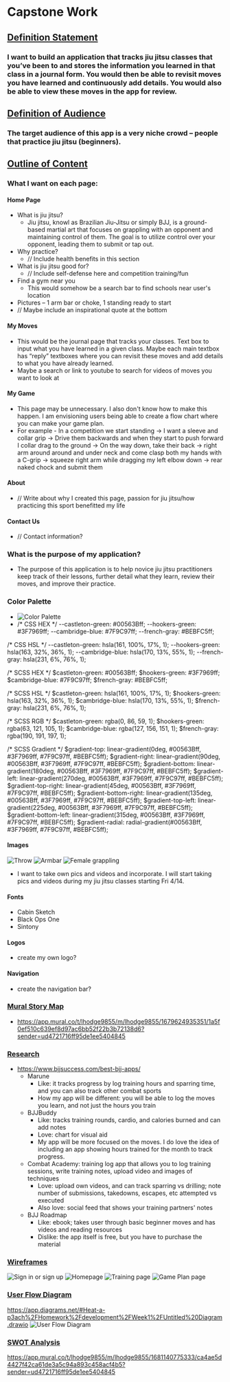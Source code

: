# Capstone Work

## <u>Definition Statement</u>
### I want to build an application that tracks jiu jitsu classes that you’ve been to and stores the information you learned in that class in a journal form. You would then be able to revisit moves you have learned and continuously add details. You would also be able to view these moves in the app for review.
## <u>Definition of Audience</u>
### The target audience of this app is a very niche crowd – people that practice jiu jitsu (beginners).

## <u>Outline of Content</u>
### What I want on each page:
#### Home Page
  - What is jiu jitsu?
      - Jiu jitsu, knowl as Brazilian Jiu-Jitsu or simply BJJ, is a ground-based martial art that focuses on grappling with an opponent and maintaining control of them. The goal is to utilize control over your opponent, leading them to submit or tap out.
  - Why practice?
      - // Include health benefits in this section
  - What is jiu jitsu good for?
      - // Include self-defense here and competition training/fun
  - Find a gym near you
      - This would somehow be a search bar to find schools near user's location
  - Pictures – 1 arm bar or choke, 1 standing ready to start
  - // Maybe include an inspirational quote at the bottom
#### My Moves
-	This would be the journal page that tracks your classes. Text box to input what you have learned in a given class. Maybe each main textbox has “reply” textboxes where you can revisit these moves and add details to what you have already learned.
-	Maybe a search or link to youtube to search for videos of moves you want to look at
#### My Game
-	This page may be unnecessary. I also don't know how to make this happen. I am envisioning users being able to create a flow chart where you can make your game plan.
- For example - In a competition we start standing -> I want a sleeve and collar grip -> Drive them backwards and when they start to push forward I collar drag to the ground -> On the way down, take their back -> right arm around around and under neck and come clasp both my hands with a C-grip -> squeeze right arm while dragging my left elbow down -> rear naked chock and submit them
#### About
  - // Write about why I created this page, passion for jiu jitsu/how practicing this sport benefitted my life
#### Contact Us
  - // Contact information?
### What is the purpose of my application?
  - The purpose of this application is to help novice jiu jitsu practitioners keep track of their lessons, further detail what they learn, review their moves, and improve their practice.
### Color Palette
  - ![Color Palette](./palette.jpg)
  - /* CSS HEX */
--castleton-green: #00563Bff;
--hookers-green: #3F7969ff;
--cambridge-blue: #7F9C97ff;
--french-gray: #BEBFC5ff;

/* CSS HSL */
--castleton-green: hsla(161, 100%, 17%, 1);
--hookers-green: hsla(163, 32%, 36%, 1);
--cambridge-blue: hsla(170, 13%, 55%, 1);
--french-gray: hsla(231, 6%, 76%, 1);

/* SCSS HEX */
$castleton-green: #00563Bff;
$hookers-green: #3F7969ff;
$cambridge-blue: #7F9C97ff;
$french-gray: #BEBFC5ff;

/* SCSS HSL */
$castleton-green: hsla(161, 100%, 17%, 1);
$hookers-green: hsla(163, 32%, 36%, 1);
$cambridge-blue: hsla(170, 13%, 55%, 1);
$french-gray: hsla(231, 6%, 76%, 1);

/* SCSS RGB */
$castleton-green: rgba(0, 86, 59, 1);
$hookers-green: rgba(63, 121, 105, 1);
$cambridge-blue: rgba(127, 156, 151, 1);
$french-gray: rgba(190, 191, 197, 1);

/* SCSS Gradient */
$gradient-top: linear-gradient(0deg, #00563Bff, #3F7969ff, #7F9C97ff, #BEBFC5ff);
$gradient-right: linear-gradient(90deg, #00563Bff, #3F7969ff, #7F9C97ff, #BEBFC5ff);
$gradient-bottom: linear-gradient(180deg, #00563Bff, #3F7969ff, #7F9C97ff, #BEBFC5ff);
$gradient-left: linear-gradient(270deg, #00563Bff, #3F7969ff, #7F9C97ff, #BEBFC5ff);
$gradient-top-right: linear-gradient(45deg, #00563Bff, #3F7969ff, #7F9C97ff, #BEBFC5ff);
$gradient-bottom-right: linear-gradient(135deg, #00563Bff, #3F7969ff, #7F9C97ff, #BEBFC5ff);
$gradient-top-left: linear-gradient(225deg, #00563Bff, #3F7969ff, #7F9C97ff, #BEBFC5ff);
$gradient-bottom-left: linear-gradient(315deg, #00563Bff, #3F7969ff, #7F9C97ff, #BEBFC5ff);
$gradient-radial: radial-gradient(#00563Bff, #3F7969ff, #7F9C97ff, #BEBFC5ff);

#### Images
![Throw](./bjjthrow.jpg)
![Armbar](./armbar2.jpg)
![Female grappling](./femalebjj.jpg)
- I want to take own pics and videos and incorporate. I will start taking pics and videos during my jiu jitsu classes starting Fri 4/14.

#### Fonts
  - Cabin Sketch
  - Black Ops One
  - Sintony

#### Logos
  - create my own logo?

#### Navigation
  - create the navigation bar?

### <u>Mural Story Map</u>
  - https://app.mural.co/t/lhodge9855/m/lhodge9855/1679624935351/1a5f0ef510c639ef8d97ac6bb52f22b3b72138d6?sender=ud4721716ff95de1ee5404845

### <u>Research</u>
  - https://www.bjjsuccess.com/best-bjj-apps/
    - Marune
      - Like: it tracks progress by log training hours and sparring time, and you can also track other combat sports
      - How my app will be different: you will be able to log the moves you learn, and not just the hours you train
    - BJJBuddy
      - Like: tracks training rounds, cardio, and calories burned and can add notes
      - Love: chart for visual aid
      - My app will be more focused on the moves. I do love the idea of including an app showing hours trained for the month to track progress.
    - Combat Academy: training log app that allows you to log training sessions, write training notes, upload video and images of techniques
      - Love: upload own videos, and can track sparring vs drilling; note number of submissions, takedowns, escapes, etc attempted vs executed
      - Also love: social feed that shows your training partners' notes
    - BJJ Roadmap
      - Like: ebook; takes user through basic beginner moves and has videos and reading resources
      - Dislike: the app itself is free, but you have to purchase the material


### <u>Wireframes</u>
![Sign in or sign up](./signinsignup.jpg)
![Homepage](./homepage.jpg)
![Training page](./mytraining.jpg)
![Game Plan page](./gameplan.jpg)

### <u>User Flow Diagram</u>
https://app.diagrams.net/#Heat-a-p3ach%2FHomework%2Fdevelopment%2FWeek1%2FUntitled%20Diagram.drawio
![User Flow Diagram](./UserFlow.JPG)

### <u>SWOT Analysis</u>
https://app.mural.co/t/lhodge9855/m/lhodge9855/1681140775333/ca4ae5d4427f42ca61de3a5c94a893c458acf4b5?sender=ud4721716ff95de1ee5404845

 
